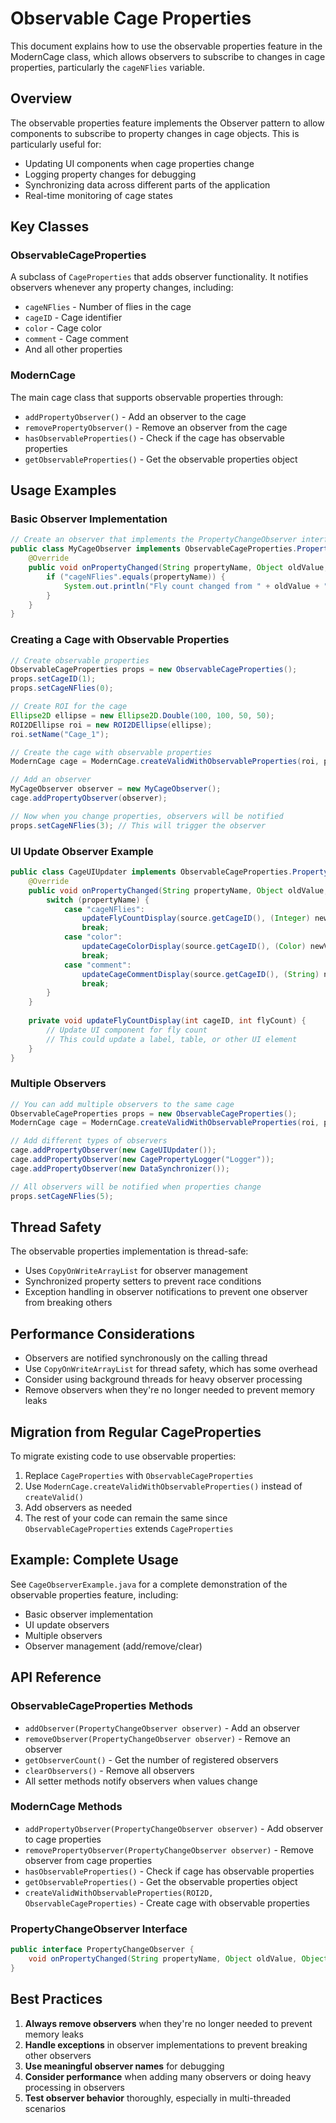 # Observable Cage Properties

This document explains how to use the observable properties feature in the ModernCage class, which allows observers to subscribe to changes in cage properties, particularly the `cageNFlies` variable.

## Overview

The observable properties feature implements the Observer pattern to allow components to subscribe to property changes in cage objects. This is particularly useful for:

- Updating UI components when cage properties change
- Logging property changes for debugging
- Synchronizing data across different parts of the application
- Real-time monitoring of cage states

## Key Classes

### ObservableCageProperties
A subclass of `CageProperties` that adds observer functionality. It notifies observers whenever any property changes, including:
- `cageNFlies` - Number of flies in the cage
- `cageID` - Cage identifier
- `color` - Cage color
- `comment` - Cage comment
- And all other properties

### ModernCage
The main cage class that supports observable properties through:
- `addPropertyObserver()` - Add an observer to the cage
- `removePropertyObserver()` - Remove an observer from the cage
- `hasObservableProperties()` - Check if the cage has observable properties
- `getObservableProperties()` - Get the observable properties object

## Usage Examples

### Basic Observer Implementation

```java
// Create an observer that implements the PropertyChangeObserver interface
public class MyCageObserver implements ObservableCageProperties.PropertyChangeObserver {
    @Override
    public void onPropertyChanged(String propertyName, Object oldValue, Object newValue, ObservableCageProperties source) {
        if ("cageNFlies".equals(propertyName)) {
            System.out.println("Fly count changed from " + oldValue + " to " + newValue);
        }
    }
}
```

### Creating a Cage with Observable Properties

```java
// Create observable properties
ObservableCageProperties props = new ObservableCageProperties();
props.setCageID(1);
props.setCageNFlies(0);

// Create ROI for the cage
Ellipse2D ellipse = new Ellipse2D.Double(100, 100, 50, 50);
ROI2DEllipse roi = new ROI2DEllipse(ellipse);
roi.setName("Cage_1");

// Create the cage with observable properties
ModernCage cage = ModernCage.createValidWithObservableProperties(roi, props);

// Add an observer
MyCageObserver observer = new MyCageObserver();
cage.addPropertyObserver(observer);

// Now when you change properties, observers will be notified
props.setCageNFlies(3); // This will trigger the observer
```

### UI Update Observer Example

```java
public class CageUIUpdater implements ObservableCageProperties.PropertyChangeObserver {
    @Override
    public void onPropertyChanged(String propertyName, Object oldValue, Object newValue, ObservableCageProperties source) {
        switch (propertyName) {
            case "cageNFlies":
                updateFlyCountDisplay(source.getCageID(), (Integer) newValue);
                break;
            case "color":
                updateCageColorDisplay(source.getCageID(), (Color) newValue);
                break;
            case "comment":
                updateCageCommentDisplay(source.getCageID(), (String) newValue);
                break;
        }
    }
    
    private void updateFlyCountDisplay(int cageID, int flyCount) {
        // Update UI component for fly count
        // This could update a label, table, or other UI element
    }
}
```

### Multiple Observers

```java
// You can add multiple observers to the same cage
ObservableCageProperties props = new ObservableCageProperties();
ModernCage cage = ModernCage.createValidWithObservableProperties(roi, props);

// Add different types of observers
cage.addPropertyObserver(new CageUIUpdater());
cage.addPropertyObserver(new CagePropertyLogger("Logger"));
cage.addPropertyObserver(new DataSynchronizer());

// All observers will be notified when properties change
props.setCageNFlies(5);
```

## Thread Safety

The observable properties implementation is thread-safe:
- Uses `CopyOnWriteArrayList` for observer management
- Synchronized property setters to prevent race conditions
- Exception handling in observer notifications to prevent one observer from breaking others

## Performance Considerations

- Observers are notified synchronously on the calling thread
- Use `CopyOnWriteArrayList` for thread safety, which has some overhead
- Consider using background threads for heavy observer processing
- Remove observers when they're no longer needed to prevent memory leaks

## Migration from Regular CageProperties

To migrate existing code to use observable properties:

1. Replace `CageProperties` with `ObservableCageProperties`
2. Use `ModernCage.createValidWithObservableProperties()` instead of `createValid()`
3. Add observers as needed
4. The rest of your code can remain the same since `ObservableCageProperties` extends `CageProperties`

## Example: Complete Usage

See `CageObserverExample.java` for a complete demonstration of the observable properties feature, including:
- Basic observer implementation
- UI update observers
- Multiple observers
- Observer management (add/remove/clear)

## API Reference

### ObservableCageProperties Methods

- `addObserver(PropertyChangeObserver observer)` - Add an observer
- `removeObserver(PropertyChangeObserver observer)` - Remove an observer
- `getObserverCount()` - Get the number of registered observers
- `clearObservers()` - Remove all observers
- All setter methods notify observers when values change

### ModernCage Methods

- `addPropertyObserver(PropertyChangeObserver observer)` - Add observer to cage properties
- `removePropertyObserver(PropertyChangeObserver observer)` - Remove observer from cage properties
- `hasObservableProperties()` - Check if cage has observable properties
- `getObservableProperties()` - Get the observable properties object
- `createValidWithObservableProperties(ROI2D, ObservableCageProperties)` - Create cage with observable properties

### PropertyChangeObserver Interface

```java
public interface PropertyChangeObserver {
    void onPropertyChanged(String propertyName, Object oldValue, Object newValue, ObservableCageProperties source);
}
```

## Best Practices

1. **Always remove observers** when they're no longer needed to prevent memory leaks
2. **Handle exceptions** in observer implementations to prevent breaking other observers
3. **Use meaningful observer names** for debugging
4. **Consider performance** when adding many observers or doing heavy processing in observers
5. **Test observer behavior** thoroughly, especially in multi-threaded scenarios 